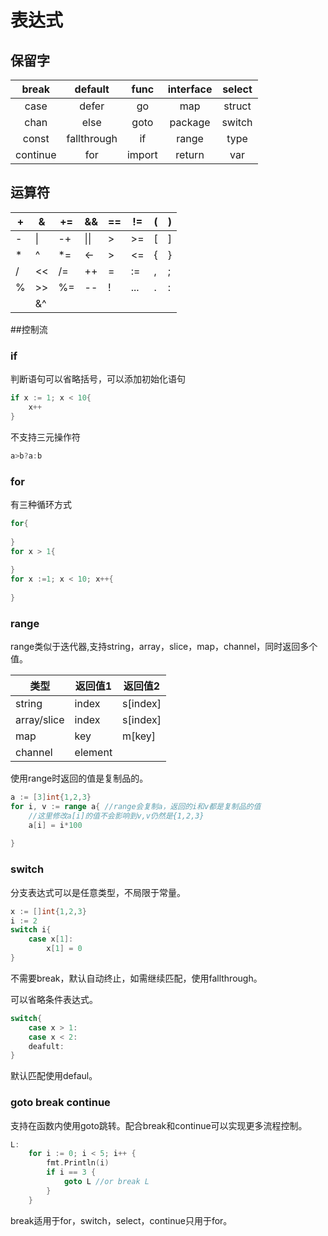 # 表达式

## 保留字

| break    | default     | func   | interface | select |
| :------: | :---------: | :----: | :-------: | :----: |
| case     | defer       | go     | map       | struct |
| chan     | else        | goto   | package   | switch |
| const    | fallthrough | if     | range     | type   |
| continue | for         | import | return    | var    |

## 运算符

| +    | &    | +=   | &&   | ==   | !=   | (    | )    |
| ---- | ---- | ---- | ---- | ---- | ---- | ---- | ---- |
| -    | \|   | -+   | \|\| | >    | >=   | [    | ]    |
| *    | ^    | *=   | <-   | >    | <=   | {    | }    |
| /    | <<   | /=   | ++   | =    | :=   | ,    | ;    |
| %    | >>   | %=   | --   | !    | ...  | .    | :    |
|      | &^   |      |      |      |      |      |      |

##控制流

### if

判断语句可以省略括号，可以添加初始化语句

```go
if x := 1; x < 10{
    x++
}
```

不支持三元操作符

```go
a>b?a:b
```

### for

有三种循环方式

```go
for{
    
}
for x > 1{
    
}
for x :=1; x < 10; x++{
    
}
```

### range

range类似于迭代器,支持string，array，slice，map，channel，同时返回多个值。

| 类型        | 返回值1 | 返回值2  |
| ----------- | ------- | -------- |
| string      | index   | s[index] |
| array/slice | index   | s[index] |
| map         | key     | m[key]   |
| channel     | element |          |

使用range时返回的值是复制品的。

```go
a := [3]int{1,2,3}
for i, v := range a{ //range会复制a，返回的i和v都是复制品的值
    //这里修改a[i]的值不会影响到v,v仍然是{1,2,3}
    a[i] = i*100
 
}
```

### switch

分支表达式可以是任意类型，不局限于常量。

```go
x := []int{1,2,3}
i := 2
switch i{
    case x[1]:
    	x[1] = 0
}
```

不需要break，默认自动终止，如需继续匹配，使用fallthrough。

可以省略条件表达式。

```go
switch{
    case x > 1:
    case x < 2:
    deafult:
}
```

默认匹配使用defaul。

### goto break continue

支持在函数内使用goto跳转。配合break和continue可以实现更多流程控制。

```go
L:
    for i := 0; i < 5; i++ {
        fmt.Println(i)
        if i == 3 {
            goto L //or break L
        }
    }
```

break适用于for，switch，select，continue只用于for。